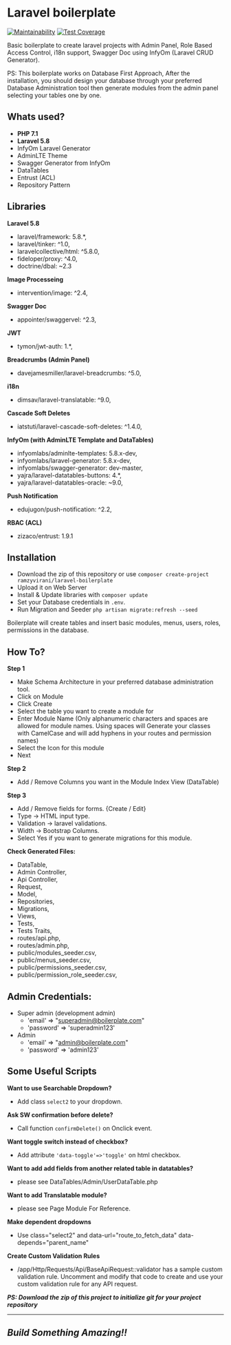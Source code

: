 # Laravel boilerplate 

[![Maintainability](https://api.codeclimate.com/v1/badges/cac3e6bf435526fbf01a/maintainability)](https://codeclimate.com/github/RamzyVirani/laravel-boilerplate/maintainability) 
[![Test Coverage](https://api.codeclimate.com/v1/badges/cac3e6bf435526fbf01a/test_coverage)](https://codeclimate.com/github/RamzyVirani/laravel-boilerplate/test_coverage)

Basic boilerplate to create laravel projects with Admin Panel, Role Based Access Control, i18n support, Swagger Doc using InfyOm (Laravel CRUD Generator). 

PS: This boilerplate works on Database First Approach, After the installation, you should design your database through your preferred Database Administration tool then generate modules from the admin panel selecting your tables one by one.

## Whats used?

- **PHP 7.1** 
- **Laravel 5.8**
- InfyOm Laravel Generator
- AdminLTE Theme
- Swagger Generator from InfyOm
- DataTables
- Entrust (ACL)
- Repository Pattern

## Libraries
**Laravel 5.8**
- laravel/framework: 5.8.*,
- laravel/tinker: ^1.0,
- laravelcollective/html: ^5.8.0,
- fideloper/proxy: ^4.0,
- doctrine/dbal: ~2.3

**Image Processeing**
- intervention/image: ^2.4,

**Swagger Doc**
- appointer/swaggervel: ^2.3,

**JWT**
- tymon/jwt-auth: 1.*,

**Breadcrumbs (Admin Panel)**
- davejamesmiller/laravel-breadcrumbs: ^5.0,

**i18n**
- dimsav/laravel-translatable: ^9.0,

**Cascade Soft Deletes**
- iatstuti/laravel-cascade-soft-deletes: ^1.4.0,

**InfyOm (with AdminLTE Template and DataTables)**
- infyomlabs/adminlte-templates: 5.8.x-dev,
- infyomlabs/laravel-generator: 5.8.x-dev,
- infyomlabs/swagger-generator: dev-master,
- yajra/laravel-datatables-buttons: 4.*,
- yajra/laravel-datatables-oracle: ~9.0,

**Push Notification**
- edujugon/push-notification: ^2.2,

**RBAC (ACL)**
- zizaco/entrust: 1.9.1

## Installation
- Download the zip of this repository or use `composer create-project ramzyvirani/laravel-boilerplate`
- Upload it on Web Server
- Install & Update libraries with `composer update`
- Set your Database credentials in `.env`.
- Run Migration and Seeder `php artisan migrate:refresh --seed`

Boilerplate will create tables and insert basic modules, menus, users, roles, permissions in the database. 


## How To?
**Step 1**
- Make Schema Architecture in your preferred database administration tool.
- Click on Module
- Click Create
- Select the table you want to create a module for
- Enter Module Name (Only alphanumeric characters and spaces are allowed for module names. Using spaces will Generate your classes with CamelCase and will add hyphens in your routes and permission names)
- Select the Icon for this module
- Next

**Step 2**
- Add / Remove Columns you want in the Module Index View (DataTable)
 
**Step 3**
- Add / Remove fields for forms. {Create / Edit}
- Type -> HTML input type.
- Validation -> laravel validations.
- Width -> Bootstrap Columns.
- Select Yes if you want to generate migrations for this module.


**Check Generated Files:**
- DataTable, 
- Admin Controller, 
- Api Controller, 
- Request, 
- Model, 
- Repositories, 
- Migrations, 
- Views, 
- Tests,
- Tests Traits,
- routes/api.php, 
- routes/admin.php,
- public/modules_seeder.csv,
- public/menus_seeder.csv,
- public/permissions_seeder.csv,
- public/permission_role_seeder.csv,

## Admin Credentials:
- Super admin (development admin)
    - 'email'    => "superadmin@boilerplate.com"
    - 'password' => 'superadmin123'
- Admin
    - 'email'    => "admin@boilerplate.com"
    - 'password' => 'admin123'

## Some Useful Scripts
**Want to use Searchable Dropdown?**
- Add class `select2` to your dropdown.

**Ask SW confirmation before delete?**
- Call function `confirmDelete()` on Onclick event.

**Want toggle switch instead of checkbox?**
- Add attribute `'data-toggle'=>'toggle'` on html checkbox.

**Want to add add fields from another related table in datatables?**
- please see DataTables/Admin/UserDataTable.php

**Want to add Translatable module?**
- please see Page Module For Reference.

**Make dependent dropdowns**
- Use class="select2" and data-url="route_to_fetch_data" data-depends="parent_name"

**Create Custom Validation Rules**
- /app/Http/Requests/Api/BaseApiRequest::validator has a sample custom validation rule. Uncomment and modify that code to create and use your custom validation rule for any API request.


**_PS: Download the zip of this project to initialize git for your project repository_**

---
## _Build Something Amazing!!_
